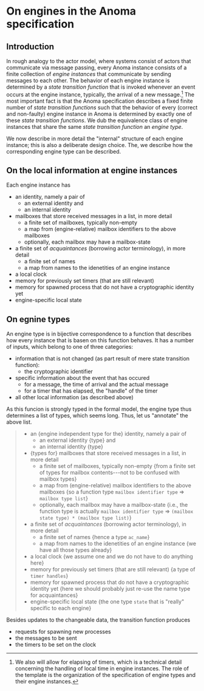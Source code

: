 # On engines in the Anoma specification

## Introduction

In rough analogy to the actor model,
where systems consist of actors that communicate via message passing,
every Anoma instance consists of a finite collection of
_engine instances_ that communicate by sending messages to each other.
The behavior of each engine instance
is determined by a _state transition function_ that is
invoked whenever an event occurs at the engine instance,
typically, the arrival of a new message.[^1]
The most important fact is that
the Anoma specification describes 
a fixed finite number of _state transition functions_ 
such that
the behavior of every (correct and non-faulty) engine instance in Anoma
is determined by exactly one of these _state transition functions_.
We dub the equivalence class of engine instances that share 
the same _state transition function_ an _engine type_.

We now describe in more detail the "internal" structure of
each engine instance; this is also a deliberate design choice.
The, we describe how the corresponding engine type can be described.

[^1]: We also will allow for elapsing of timers,
which is a technical detail concerning the handling of 
local time in engine instances.
The role of the template is the organization of 
the specification of engine types and their engine instances.

## On the local information at engine instances

Each engine instance has
- an identity, namely a pair of
  - an external identity and
  - an internal identity
- mailboxes that store received messages in a list, in more detail
  - a finite set of mailboxes, typically non-empty
  - a map from (engine-relative) mailbox identifiers to the above mailboxes
  - optionally, each mailbox may have a mailbox-state
- a finite set of _acquaintances_ (borrowing actor terminology), in more detail
  - a finite set of names
  - a map from names to the idenetities of an engine instance
- a local clock
- memory for previously set timers (that are still relevant)
- memory for spawned process that do not have a cryptographic identity yet
- engine-specific local state

## On egnine types

An engine type is in bijective correspondence to a function that
describes how every instance that is basen on this function behaves.
It has a number of inputs, which belong to one of three categories:

- information that is not changed (as part result of mere state transition function):
  - the cryptographic identifier
- specific information about the event that has occured
  - for a message, the time of arrival and the actual message
  - for a timer that has elapsed, the "handle" of the timer
- all other local information (as described above)

As this funcion is strongly typed in the formal model, 
the engine type thus determines a list of types, which seems long.
Thus, let us "annotate" the above list.

> - an {engine independent type for the} identity, namely a pair of
>   - an external identity {type} and
>   - an internal identity {type}
> - {types for} mailboxes that store received messages in a list, in more detail
>   - a finite set of mailboxes, typically non-empty {from a finite set of types for mailbox contents---not to be confused with mailbox types}
>   - a map from (engine-relative) mailbox identifiers to the above mailboxes {so a function type `mailbox identifier type` => `mailbox type list`}
>   - optionally, each mailbox may have a mailbox-state {i.e., the function type is actually `mailbox identifier type` => `(mailbox state type) * (mailbox type list)`}
> - a finite set of _acquaintances_ (borrowing actor terminology), in more detail
>   - a finite set of names {hence a type `ac_name`}
>   - a map from names to the idenetities of an engine instance {we have all those types already}
> - a local clock {we assume one and we do not have to do anything here}
> - memory for previously set timers (that are still relevant) {a type of `timer handles`}
> - memory for spawned process that do not have a cryptographic identity yet {here we should probably just re-use the name type for acquaintances}
> - engine-specific local state {the one type `state` that is "really" specific to each engine}

Besides updates to the changeable data, the transition function produces
- requests for spawning new processes
- the messages to be sent
- the timers to be set on the clock
